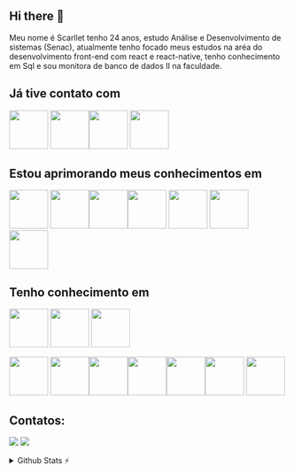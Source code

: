 ## Hi there 👋

Meu nome é Scarllet tenho 24 anos, estudo Análise e Desenvolvimento de sistemas (Senac), atualmente tenho focado meus estudos na aréa do desenvolvimento front-end  com react e react-native, tenho conhecimento em Sql e sou monitora de banco de dados II na faculdade.

## Já tive contato com
 <img height="70em"   src="https://cdn.jsdelivr.net/gh/devicons/devicon/icons/sqlite/sqlite-original.svg" /> <img  height="70em" src="https://cdn.jsdelivr.net/gh/devicons/devicon/icons/bootstrap/bootstrap-original.svg" /><img height="70em" src="https://cdn.jsdelivr.net/gh/devicons/devicon/icons/kaggle/kaggle-original.svg" /> <img  height="70em" src="https://cdn.jsdelivr.net/gh/devicons/devicon/icons/neo4j/neo4j-original.svg" />
          
## Estou aprimorando meus conhecimentos em


<img height="70em" src="https://cdn.jsdelivr.net/gh/devicons/devicon/icons/nodejs/nodejs-original.svg" target="_blank"/> <img  height="70em" src="https://cdn.jsdelivr.net/gh/devicons/devicon/icons/python/python-original.svg" target="_blank" /><img height="70em" src="https://cdn.jsdelivr.net/gh/devicons/devicon/icons/vuejs/vuejs-original.svg" target="_blank"/><img height="70em" src="https://cdn.jsdelivr.net/gh/devicons/devicon/icons/vuetify/vuetify-original.svg"  target="_blank"/> <img  height="70em" src="https://cdn.jsdelivr.net/gh/devicons/devicon/icons/express/express-original.svg" />
 <img  height="70em" src="https://cdn.jsdelivr.net/gh/devicons/devicon/icons/firebase/firebase-plain.svg" />  <img  height="70em" src="https://cdn.jsdelivr.net/gh/devicons/devicon/icons/typescript/typescript-original.svg" />
          
           

   
## Tenho conhecimento em       
 <img height="70em" src="https://cdn.jsdelivr.net/gh/devicons/devicon/icons/mysql/mysql-original.svg"  target="_blank"/> <img height="70em" src="https://cdn.jsdelivr.net/gh/devicons/devicon/icons/postgresql/postgresql-original.svg"  target="_blank"/> 
            <img height="70em"  src="https://cdn.jsdelivr.net/gh/devicons/devicon/icons/trello/trello-plain.svg" />
          
 <img height="70em" src="https://cdn.jsdelivr.net/gh/devicons/devicon/icons/html5/html5-original.svg" target="_blank" />
<img  height="70em" src="https://cdn.jsdelivr.net/gh/devicons/devicon/icons/css3/css3-original.svg" target="_blank"/><img  height="70em" src="https://cdn.jsdelivr.net/gh/devicons/devicon/icons/c/c-original.svg" target="_blank"/><img height="70em" src="https://cdn.jsdelivr.net/gh/devicons/devicon/icons/java/java-original.svg" target="_blank"/><img height="70em" src="https://cdn.jsdelivr.net/gh/devicons/devicon/icons/git/git-original.svg" target="_blank"/><img height="70em" src="https://cdn.jsdelivr.net/gh/devicons/devicon/icons/react/react-original.svg" target="_blank" /> <img height="70em" src="https://cdn.jsdelivr.net/gh/devicons/devicon/icons/javascript/javascript-original.svg" target="_blank"/>
          
## Contatos:

<div>

<a href = "mailto:scarllet.valentim.9@gmail.com"><img src="https://img.shields.io/badge/Gmail-D14836?style=for-the-badge&logo=gmail&logoColor=white" target="_blank"></a>
<a href="https://www.linkedin.com/in/scarllet-valentim-050175183/" target="_blank"><img src="https://img.shields.io/badge/-LinkedIn-%230077B5?style=for-the-badge&logo=linkedin&logoColor=white" target="_blank"></a>   
</div>


<details>
  <summary>Github Stats ⚡</summary>
  
  <a href="#">![Github stats](https://github-readme-stats.vercel.app/api?username=scarlletrvs&theme=blueberry&count_private=true&hide_border=true&line_height=20)</a>
  <a href="#">![Top Langs](https://github-readme-stats.vercel.app/api/top-langs/?username=scarlletrvs&layout=compact&theme=blueberry&count_private=true&hide_border=true)</a>
</details>
  
          
          
          
          
          
          
          

